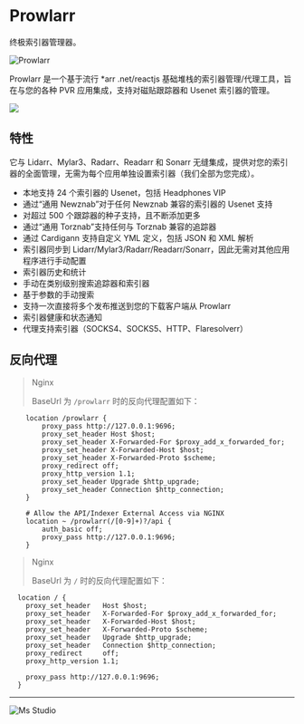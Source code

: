 # Prowlarr

终极索引器管理器。

![Prowlarr](https://file.lifebus.top/imgs/prowlarr_cover.png)

Prowlarr 是一个基于流行 *arr .net/reactjs 基础堆栈的索引器管理/代理工具，旨在与您的各种 PVR 应用集成，支持对磁贴跟踪器和
Usenet 索引器的管理。

![](https://img.shields.io/badge/%E6%96%B0%E7%96%86%E8%90%8C%E6%A3%AE%E8%BD%AF%E4%BB%B6%E5%BC%80%E5%8F%91%E5%B7%A5%E4%BD%9C%E5%AE%A4-%E6%8F%90%E4%BE%9B%E6%8A%80%E6%9C%AF%E6%94%AF%E6%8C%81-blue)

## 特性

它与 Lidarr、Mylar3、Radarr、Readarr 和 Sonarr 无缝集成，提供对您的索引器的全面管理，无需为每个应用单独设置索引器（我们全部为您完成）。

+ 本地支持 24 个索引器的 Usenet，包括 Headphones VIP
+ 通过“通用 Newznab”对于任何 Newznab 兼容的索引器的 Usenet 支持
+ 对超过 500 个跟踪器的种子支持，且不断添加更多
+ 通过“通用 Torznab”支持任何与 Torznab 兼容的追踪器
+ 通过 Cardigann 支持自定义 YML 定义，包括 JSON 和 XML 解析
+ 索引器同步到 Lidarr/Mylar3/Radarr/Readarr/Sonarr，因此无需对其他应用程序进行手动配置
+ 索引器历史和统计
+ 手动在类别级别搜索追踪器和索引器
+ 基于参数的手动搜索
+ 支持一次直接将多个发布推送到您的下载客户端从 Prowlarr
+ 索引器健康和状态通知
+ 代理支持索引器（SOCKS4、SOCKS5、HTTP、Flaresolverr）

## 反向代理

> Nginx
>
> BaseUrl 为 `/prowlarr` 时的反向代理配置如下：

```nginx
    location /prowlarr {
        proxy_pass http://127.0.0.1:9696;
        proxy_set_header Host $host;
        proxy_set_header X-Forwarded-For $proxy_add_x_forwarded_for;
        proxy_set_header X-Forwarded-Host $host;
        proxy_set_header X-Forwarded-Proto $scheme;
        proxy_redirect off;
        proxy_http_version 1.1;
        proxy_set_header Upgrade $http_upgrade;
        proxy_set_header Connection $http_connection;
    }
    
    # Allow the API/Indexer External Access via NGINX
    location ~ /prowlarr(/[0-9]+)?/api {
        auth_basic off;
        proxy_pass http://127.0.0.1:9696;
    }
```

> Nginx
>
> BaseUrl 为 `/` 时的反向代理配置如下：

```nginx
  location / {
    proxy_set_header   Host $host;
    proxy_set_header   X-Forwarded-For $proxy_add_x_forwarded_for;
    proxy_set_header   X-Forwarded-Host $host;
    proxy_set_header   X-Forwarded-Proto $scheme;
    proxy_set_header   Upgrade $http_upgrade;
    proxy_set_header   Connection $http_connection;
    proxy_redirect     off;
    proxy_http_version 1.1;

    proxy_pass http://127.0.0.1:9696;
  }
```

---

![Ms Studio](https://file.lifebus.top/imgs/ms_blank_001.png)
